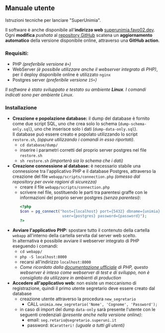 ## Manuale utente

Istruzioni tecniche per lanciare "SuperUnimia".

Il software è anche disponibile all'**indirizzo web** [superunimia.favo02.dev](https://superunimia.favo02.dev).\
Ogni **modifica** _pushata_ al [repository GitHub](https://github.com/Favo02/super-unimia) scatena un **aggiornamento automatico** della versione disponibile online, attraverso una **GitHub action**.

### Requisiti:

- PHP _(preferibile versione `8+`)_
- WebServer _(è possibile utilizzare anche il webserver integrato di PHP)_, per il deploy disponibile online è utilizzato `nginx`
- Postgres server _(preferibile versione `15+`)_

_Il software è stato sviluppato e testato su ambiente **Linux**. I comandi indicati sono per ambiente Linux._

### Installazione

- **Creazione e popolazione database:** il dump del database è fornito come due script SQL, uno che crea solo lo schema (`dump-schema-only.sql`), uno che inserisce solo i dati (`dump-data-only.sql`). \
Il database può essere creato e popolato utilizzando lo script `restore.sh`, _(oppure utilizzando i comandi in esso riportati)_.
  - `cd database/dump/`
  - inserire i parametri corretti del proprio server postgres nel file `restore.sh`
  - `sh restore.sh` _(importerà sia lo schema che i dati)_
- **Creazione connessione al database:** è necessario stabile una connessione tra l'applicativo PHP e il database Postgres, attraverso la creazione del file `webapp/scripts/connection.php` _(omesso dal repository per ovvie ragioni di sicurezza)_
  - creare il file `webapp/scripts/connection.php`
  - scrivere nel file, sostituendo le parti tra parentesi graffe con le informazioni del proprio server postgres _(senza parentesi)_:
    ```php
    <?php
    $con = pg_connect("host={localhost} port={5432} dbname={unimia}
                       user={postgres} password={password}");
    ?>
    ```
- **Avviare l'applicativo PHP:** spostare tutto il contenuto della cartella `webapp` all'interno della cartella servita dal server web scelto.\
In alternativa è possibile avviare il webserver integrato di PHP eseguendo i comandi:
  - `cd webapp/`
  - `php -S localhost:8000`
  - recarsi all'indirizzo `localhost:8000`
  - _Come ricordato dalla [documentazione ufficiale](https://www.php.net/manual/en/features.commandline.webserver.php) di PHP, questo webserver è inteso come webserver di test e di sviluppo, non è consigliato da utilizzare in ambienti di production_
- **Accedere all'applicativo web:** non esiste un meccanismo di registrazione, quindi il primo utente segretario deve essere creato dal database
  - creazione utente attraverso la procedura `new_segretario`
    - CALL `unimia.new_segretario('Nome', 'Cognome', 'Password');`
  - in caso di import del dump `data-only` sarà presente l'utente con le seguenti credenziali _(presente anche nella versione online)_:
    - email: `seg.retario@segretario.superuni.it`
    - password: `8Caratteri!` _(uguale a tutti gli utenti)_
